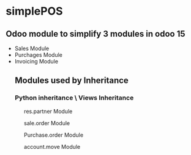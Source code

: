 # simplePOS
<h2>Odoo module to simplify 3 modules in odoo 15</h2>
<ul>
<li> Sales Module </li>
<li> Purchages Module </li>
<li> Invoicing Module </li>
</ul>
<ul>
<h2>Modules used by Inheritance</h2>
<h3> Python inheritance  \ Views Inheritance </h3>
<ol> res.partner Module </ol>
<ol> sale.order Module </ol>
<ol> Purchase.order Module </ol>
<ol> account.move Module </ol>
  
</ul>



